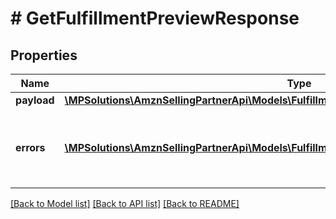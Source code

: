 # # GetFulfillmentPreviewResponse

## Properties

Name | Type | Description | Notes
------------ | ------------- | ------------- | -------------
**payload** | [**\MPSolutions\AmznSellingPartnerApi\Models\FulfillmentOutbound\GetFulfillmentPreviewResult**](GetFulfillmentPreviewResult.md) |  | [optional]
**errors** | [**\MPSolutions\AmznSellingPartnerApi\Models\FulfillmentOutbound\Error[]**](Error.md) | A list of error responses returned when a request is unsuccessful. | [optional]

[[Back to Model list]](../../README.md#models) [[Back to API list]](../../README.md#endpoints) [[Back to README]](../../README.md)
